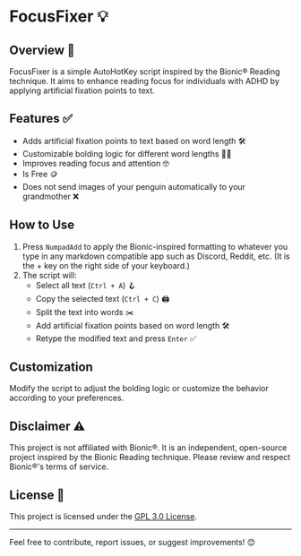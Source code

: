 # FocusFixer 💡

## Overview 📘

FocusFixer is a simple AutoHotKey script inspired by the Bionic® Reading technique. It aims to enhance reading focus for individuals with ADHD by applying artificial fixation points to text.

## Features ✅

- Adds artificial fixation points to text based on word length 🛠️
- Customizable bolding logic for different word lengths 👷‍♂️
- Improves reading focus and attention 🤓
- Is Free 🪙
- Does not send images of your penguin automatically to your grandmother ❌

## How to Use

1. Press `NumpadAdd` to apply the Bionic-inspired formatting to whatever you type in any markdown compatible app
   such as Discord, Reddit, etc. (It is the + key on the right side of your keyboard.) 
2. The script will:
   - Select all text (`Ctrl + A`) 🪝
   - Copy the selected text (`Ctrl + C`) 🖨️
   - Split the text into words ✂️
   - Add artificial fixation points based on word length 🛠️
   - Retype the modified text and press `Enter` ✅

## Customization

Modify the script to adjust the bolding logic or customize the behavior according to your preferences.

## Disclaimer ⚠️

This project is not affiliated with Bionic®. It is an independent, open-source project inspired by the Bionic Reading technique. Please review and respect Bionic®'s terms of service.

## License 📜

This project is licensed under the [GPL 3.0 License](LICENSE.md).

---

Feel free to contribute, report issues, or suggest improvements! 😊

